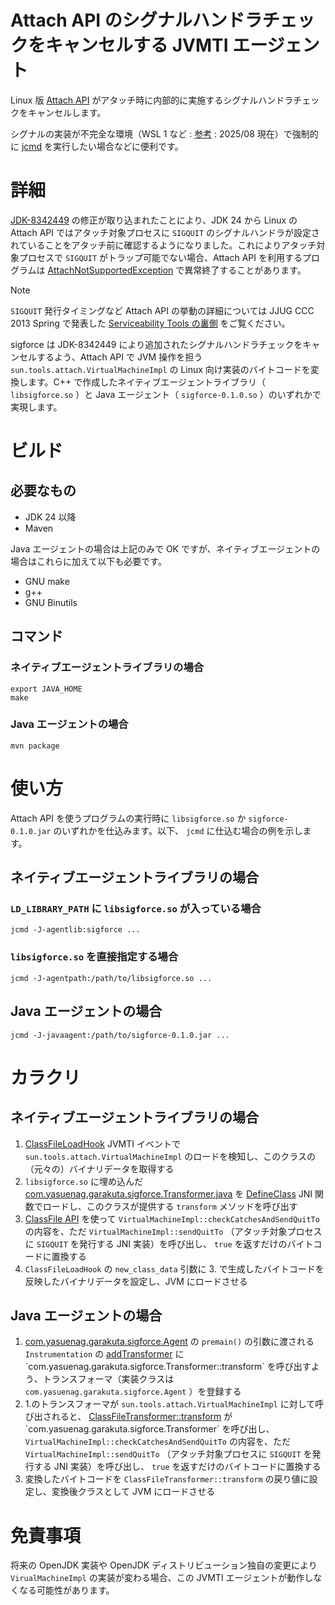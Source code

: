 Attach API のシグナルハンドラチェックをキャンセルする JVMTI エージェント
===

Linux 版 [Attach API](https://docs.oracle.com/javase/jp/24/docs/api/jdk.attach/module-summary.html) がアタッチ時に内部的に実施するシグナルハンドラチェックをキャンセルします。

シグナルの実装が不完全な環境（WSL 1 など : [参考](https://github.com/microsoft/WSL/issues/1880) : 2025/08 現在）で強制的に [jcmd](https://docs.oracle.com/javase/jp/24/docs/specs/man/jcmd.html) を実行したい場合などに便利です。

# 詳細

[JDK-8342449](https://bugs.openjdk.org/browse/JDK-8342449) の修正が取り込まれたことにより、JDK 24 から Linux の Attach API ではアタッチ対象プロセスに `SIGQUIT` のシグナルハンドラが設定されていることをアタッチ前に確認するようになりました。これによりアタッチ対象プロセスで `SIGQUIT` がトラップ可能でない場合、Attach API を利用するプログラムは [AttachNotSupportedException](https://docs.oracle.com/javase/jp/24/docs/api/jdk.attach/com/sun/tools/attach/AttachNotSupportedException.html) で異常終了することがあります。

> [!NOTE]
> `SIGQUIT` 発行タイミングなど Attach API の挙動の詳細については JJUG CCC 2013 Spring で発表した [Serviceability Tools の裏側](https://www.slideshare.net/slideshow/serviceability-tools/20966504) をご覧ください。

sigforce は JDK-8342449 により追加されたシグナルハンドラチェックをキャンセルするよう、Attach API で JVM 操作を担う `sun.tools.attach.VirtualMachineImpl` の Linux 向け実装のバイトコードを変換します。C++ で作成したネイティブエージェントライブラリ（ `libsigforce.so` ）と Java エージェント（ `sigforce-0.1.0.so` ）のいずれかで実現します。

# ビルド

## 必要なもの

* JDK 24 以降
* Maven

Java エージェントの場合は上記のみで OK ですが、ネイティブエージェントの場合はこれらに加えて以下も必要です。

* GNU make
* g++
* GNU Binutils

## コマンド

### ネイティブエージェントライブラリの場合

```
export JAVA_HOME
make
```

### Java エージェントの場合

```
mvn package
```

# 使い方

Attach API を使うプログラムの実行時に `libsigforce.so` か `sigforce-0.1.0.jar` のいずれかを仕込みます。以下、 `jcmd` に仕込む場合の例を示します。

## ネイティブエージェントライブラリの場合

### `LD_LIBRARY_PATH` に `libsigforce.so` が入っている場合

```
jcmd -J-agentlib:sigforce ...
```

### `libsigforce.so` を直接指定する場合

```
jcmd -J-agentpath:/path/to/libsigforce.so ...
```

## Java エージェントの場合

```
jcmd -J-javaagent:/path/to/sigforce-0.1.0.jar ...
```

# カラクリ

## ネイティブエージェントライブラリの場合

1. [ClassFileLoadHook](https://docs.oracle.com/javase/jp/24/docs/specs/jvmti.html#ClassFileLoadHook) JVMTI イベントで `sun.tools.attach.VirtualMachineImpl` のロードを検知し、このクラスの（元々の）バイナリデータを取得する
2. `libsigforce.so` に埋め込んだ [com.yasuenag.garakuta.sigforce.Transformer.java](src/main/java/com/yasuenag/garakuta/sigforce/Transformer) を [DefineClass](https://docs.oracle.com/javase/jp/24/docs/specs/jni/functions.html#defineclass) JNI 関数でロードし、このクラスが提供する `transform` メソッドを呼び出す
3. [ClassFile API](https://docs.oracle.com/javase/jp/24/vm/jvm-apis.html#GUID-CA6D8301-F38A-46BE-90B8-903EBDB449F3) を使って `VirtualMachineImpl::checkCatchesAndSendQuitTo` の内容を、ただ `VirtualMachineImpl::sendQuitTo` （アタッチ対象プロセスに `SIGQUIT` を発行する JNI 実装）を呼び出し、 `true` を返すだけのバイトコードに置換する
4. `ClassFileLoadHook` の `new_class_data` 引数に 3. で生成したバイトコードを反映したバイナリデータを設定し、JVM にロードさせる

## Java エージェントの場合

1. [com.yasuenag.garakuta.sigforce.Agent](src/main/java/com/yasuenag/garakuta/sigforce/Agent.java) の `premain()` の引数に渡される `Instrumentation` の [addTransformer](https://docs.oracle.com/javase/jp/24/docs/api/java.instrument/java/lang/instrument/Instrumentation.html#addTransformer(java.lang.instrument.ClassFileTransformer)) に `com.yasuenag.garakuta.sigforce.Transformer::transform` を呼び出すよう、トランスフォーマ（実装クラスは `com.yasuenag.garakuta.sigforce.Agent` ）を登録する
2. 1.のトランスフォーマが `sun.tools.attach.VirtualMachineImpl` に対して呼び出されると、 [ClassFileTransformer::transform](https://docs.oracle.com/javase/jp/24/docs/api/java.instrument/java/lang/instrument/ClassFileTransformer.html#transform(java.lang.ClassLoader,java.lang.String,java.lang.Class,java.security.ProtectionDomain,byte%5B%5D)) が `com.yasuenag.garakuta.sigforce.Transformer` を呼び出し、 `VirtualMachineImpl::checkCatchesAndSendQuitTo` の内容を、ただ `VirtualMachineImpl::sendQuitTo` （アタッチ対象プロセスに `SIGQUIT` を発行する JNI 実装）を呼び出し、 `true` を返すだけのバイトコードに置換する
3. 変換したバイトコードを `ClassFileTransformer::transform` の戻り値に設定し、変換後クラスとして JVM にロードさせる

# 免責事項

将来の OpenJDK 実装や OpenJDK ディストリビューション独自の変更により `VirualMachineImpl` の実装が変わる場合、この JVMTI エージェントが動作しなくなる可能性があります。
